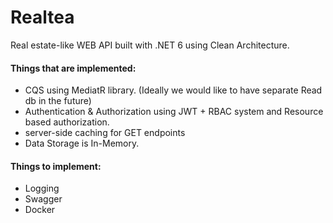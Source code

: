 # Realtea

Real estate-like WEB API built with .NET 6 using Clean Architecture.

#### Things that are implemented:
- CQS using MediatR library. (Ideally we would like to have separate Read db in the future)
- Authentication & Authorization using JWT + RBAC system and Resource based authorization.
- server-side caching for GET endpoints
- Data Storage is In-Memory.

#### Things to implement:

- Logging
- Swagger
- Docker

